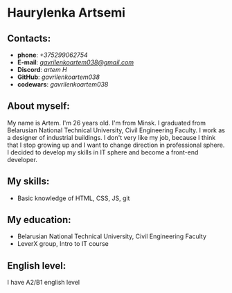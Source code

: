 # Haurylenka Artsemi
## Contacts:
 * **phone**: *+375299062754*
 * **E-mail**: *gavrilenkoartem038@gmail.com*
 * **Discord**: *artem H*
 * **GitHub**: *gavrilenkoartem038*
 * **codewars**: *gavrilenkoartem038*
## About myself:
 My name is Artem. I'm 26 years old. I'm from Minsk. I graduated from Belarusian National Technical University, Civil Engineering Faculty. I work as a designer of industrial buildings. I don't very like my job, because I think that I stop growing up and I want to change direction in professional sphere. I decided to develop my skills in IT sphere and become a front-end developer.
## My skills:
 * Basic knowledge of HTML, CSS, JS, git
## My education:
 * Belarusian National Technical University, Civil Engineering Faculty
 * LeverX group, Intro to IT course
## English level:
 I have A2/B1 english level